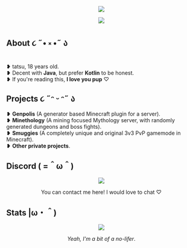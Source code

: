<div align="center">

<img src="https://cdn.discordapp.com/attachments/744610800404267072/1121511574037860412/stalker.gif" /><br />

<p align=center>
 <img src="https://komarev.com/ghpvc/?username=tatsuwuki-X7&style=for-the-badge&logo=Streamlit&color=ffdcf7&logo=Bookmeter">
</p>

</div>

<h2>About ૮ ˶• ༝ •˶ ა</h2>
❥ tatsu, 18 years old.<br />
❥ Decent with <b>Java</b>, but prefer <b>Kotlin</b> to be honest.<br />
❥ If you're reading this, <b>I love you pup</b> ♡<br />

<h2>Projects ૮ ˶ᵔ ᵕ ᵔ˶ ა</h2>
❥ <b>Genpolis</b> (A generator based Minecraft plugin for a server).<br />
❥ <b>Minethology</b> (A mining focused Mythology server, with randomly generated dungeons and boss fights).<br />
❥ <b>Smuggies</b> (A completely unique and original 3v3 PvP gamemode in Minecraft).<br />
❥ <b>Other private projects</b>.<br />

<h2>Discord ( =＾ω＾)</h2>

<p align="center"><a href="https://discord.com/users/323071398551486467"><img align="center" src="https://lanyard-profile-readme.vercel.app/api/323071398551486467?bg=0d1117&idleMessage=Stop%20stalking%20me!%20>;3"></a></p>
<p align="center">You can contact me here! I would love to chat ♡</p>

<h2>Stats |ω・＾)</h2>
<p align = center>
  <img src = "https://github-readme-streak-stats.herokuapp.com?user=tatsuwuki&theme=rose-pine&hide_border=true">
</p>
<p align="center"><i>Yeah, I'm a bit of a no-lifer</i>.</p>
